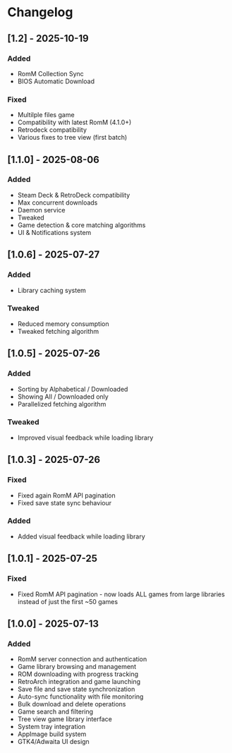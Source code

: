 # Changelog

## [1.2] - 2025-10-19

### Added

- RomM Collection Sync
- BIOS Automatic Download

### Fixed

- Multilple files game
- Compatibility with latest RomM (4.1.0+)
- Retrodeck compatibility
- Various fixes to tree view (first batch)

## [1.1.0] - 2025-08-06

### Added

- Steam Deck & RetroDeck compatibility
- Max concurrent downloads
- Daemon service
- Tweaked
- Game detection & core matching algorithms
- UI & Notifications system

## [1.0.6] - 2025-07-27

### Added
- Library caching system

### Tweaked
- Reduced memory consumption
- Tweaked fetching algorithm

## [1.0.5] - 2025-07-26

### Added
- Sorting by Alphabetical / Downloaded
- Showing All / Downloaded only
- Parallelized fetching algorithm

### Tweaked
- Improved visual feedback while loading library

## [1.0.3] - 2025-07-26

### Fixed
- Fixed again RomM API pagination
- Fixed save state sync behaviour

### Added
- Added visual feedback while loading library

## [1.0.1] - 2025-07-25

### Fixed
- Fixed RomM API pagination - now loads ALL games from large libraries instead of just the first ~50 games

## [1.0.0] - 2025-07-13

### Added
- RomM server connection and authentication
- Game library browsing and management
- ROM downloading with progress tracking
- RetroArch integration and game launching
- Save file and save state synchronization
- Auto-sync functionality with file monitoring
- Bulk download and delete operations
- Game search and filtering
- Tree view game library interface
- System tray integration
- AppImage build system
- GTK4/Adwaita UI design